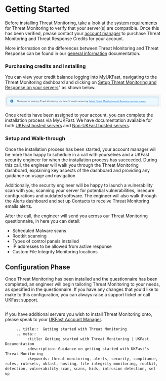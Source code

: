 
# Getting Started

Before installing Threat Monitoring, take a look at the [system requirements](https://docs.ukfast.co.uk/security/threatmonitoring/system-requirements.html) for Threat Monitoring to verify that your server(s) are compatible. Once this has been verified, please contact your [account manager](https://portal.ans.co.uk/account/your-account-manager.php) to purchase Threat Monitoring and Threat Response Credits for your account.

More information on the differences between Threat Monitoring and Threat Response can be found in our [general information](https://docs.ukfast.co.uk/security/threatmonitoring/general-information.html) documentation.

### Purchasing credits and Installing

You can view your credit balance logging into MyUKFast, navigating to the Threat Monitoring dashboard and clicking on [Setup Threat Monitoring and Response on your servers](https://portal.ans.co.uk/threat-monitoring/configuration)" as shown below.

![credits-remaining](files/setup-banner.png)

Once credits have been assigned to your account, you can complete the installation process via MyUKFast. We have documentation available for both [UKFast hosted servers](https://docs.ukfast.co.uk/security/threatmonitoring/ukfast-hosted-install.html) and [Non-UKFast hosted servers](https://docs.ukfast.co.uk/security/threatmonitoring/non-ukfast-install.html).

### Setup and Walk-through

Once the installation process has been started, your account manager will be more than happy to schedule in a call with yourselves and a UKFast security engineer for when the installation process has succeeded. During this call, the engineer will walk you through the Threat Monitoring dashboard, explaining key aspects of the dashboard and providing any guidance on usage and navigation.

Additionally, the security engineer will be happy to launch a vulnerability scan with you, scanning your server for potential vulnerabilities, insecure configurations and outdated software. The engineer will also walk through the Alerts dashboard and set up Contacts to receive Threat Monitoring emails alerts.

After the call, the engineer will send you across our Threat Monitoring questionnaire, in here you can detail:

* Scheduled Malware scans
* Rootkit scanning
* Types of control panels installed
* IP addresses to be allowed from active response
* Custom File Integrity Monitoring locations

## Configuration Phase

Once Threat Monitoring has been installed and the questionnaire has been completed, an engineer will begin tailoring Threat Monitoring to your needs, as specified in the questionnaire. If you have any changes that you'd like to make to this configuration, you can always raise a support ticket or call UKFast support.

---

If you have additional servers you wish to install Threat Monitoring onto, please speak to your [UKFast Account Manager](https://portal.ans.co.uk/account/your-account-manager.php).

```eval_rst
     .. title::  Getting started with Threat Monitoring
     .. meta::
          :title: Getting started with Threat Monitoring | UKFast Documentation
          :description: Guidance on getting started with UKFast's Threat Monitoring
          :keywords: threat monitoring, alerts, security, compliance, rules, rulesets, ukfast, hosting, file integrity monitoring, rootkit, detection, vulnerability scan, scans, hids, intrusion detection, set up

